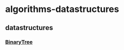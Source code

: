 # algorithms-datastructures

## datastructures
### [BinaryTree](./src/main/java/algorithms/datastructure/binarytree/README.md)

